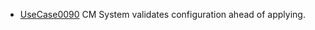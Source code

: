 * [UseCase0090](https://github.com/DomainDrivenArchitecture/ddaRequirement/blob/master/en/requirements/UseCase0090.md) CM System validates configuration ahead of applying.
